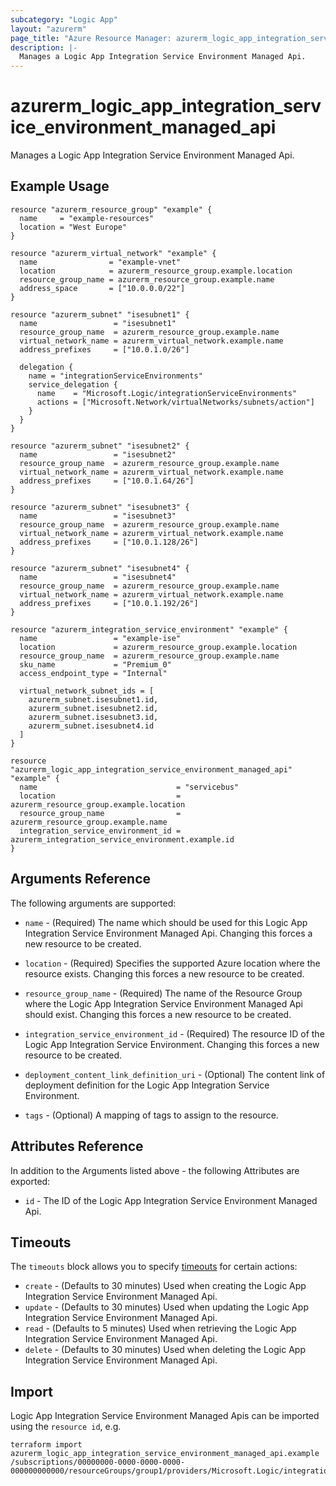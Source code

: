 ```yaml
---
subcategory: "Logic App"
layout: "azurerm"
page_title: "Azure Resource Manager: azurerm_logic_app_integration_service_environment_managed_api"
description: |-
  Manages a Logic App Integration Service Environment Managed Api.
---
```


# azurerm_logic_app_integration_service_environment_managed_api

Manages a Logic App Integration Service Environment Managed Api.

## Example Usage

```hcl
resource "azurerm_resource_group" "example" {
  name     = "example-resources"
  location = "West Europe"
}

resource "azurerm_virtual_network" "example" {
  name                = "example-vnet"
  location            = azurerm_resource_group.example.location
  resource_group_name = azurerm_resource_group.example.name
  address_space       = ["10.0.0.0/22"]
}

resource "azurerm_subnet" "isesubnet1" {
  name                 = "isesubnet1"
  resource_group_name  = azurerm_resource_group.example.name
  virtual_network_name = azurerm_virtual_network.example.name
  address_prefixes     = ["10.0.1.0/26"]

  delegation {
    name = "integrationServiceEnvironments"
    service_delegation {
      name    = "Microsoft.Logic/integrationServiceEnvironments"
      actions = ["Microsoft.Network/virtualNetworks/subnets/action"]
    }
  }
}

resource "azurerm_subnet" "isesubnet2" {
  name                 = "isesubnet2"
  resource_group_name  = azurerm_resource_group.example.name
  virtual_network_name = azurerm_virtual_network.example.name
  address_prefixes     = ["10.0.1.64/26"]
}

resource "azurerm_subnet" "isesubnet3" {
  name                 = "isesubnet3"
  resource_group_name  = azurerm_resource_group.example.name
  virtual_network_name = azurerm_virtual_network.example.name
  address_prefixes     = ["10.0.1.128/26"]
}

resource "azurerm_subnet" "isesubnet4" {
  name                 = "isesubnet4"
  resource_group_name  = azurerm_resource_group.example.name
  virtual_network_name = azurerm_virtual_network.example.name
  address_prefixes     = ["10.0.1.192/26"]
}

resource "azurerm_integration_service_environment" "example" {
  name                 = "example-ise"
  location             = azurerm_resource_group.example.location
  resource_group_name  = azurerm_resource_group.example.name
  sku_name             = "Premium_0"
  access_endpoint_type = "Internal"

  virtual_network_subnet_ids = [
    azurerm_subnet.isesubnet1.id,
    azurerm_subnet.isesubnet2.id,
    azurerm_subnet.isesubnet3.id,
    azurerm_subnet.isesubnet4.id
  ]
}

resource "azurerm_logic_app_integration_service_environment_managed_api" "example" {
  name                               = "servicebus"
  location                           = azurerm_resource_group.example.location
  resource_group_name                = azurerm_resource_group.example.name
  integration_service_environment_id = azurerm_integration_service_environment.example.id
}
```

## Arguments Reference

The following arguments are supported:

* `name` - (Required) The name which should be used for this Logic App Integration Service Environment Managed Api. Changing this forces a new resource to be created.

* `location` - (Required) Specifies the supported Azure location where the resource exists. Changing this forces a new resource to be created.

* `resource_group_name` - (Required) The name of the Resource Group where the Logic App Integration Service Environment Managed Api should exist. Changing this forces a new resource to be created.

* `integration_service_environment_id` - (Required) The resource ID of the Logic App Integration Service Environment. Changing this forces a new resource to be created.

* `deployment_content_link_definition_uri` - (Optional) The content link of deployment definition for the Logic App Integration Service Environment.

* `tags` - (Optional) A mapping of tags to assign to the resource.

## Attributes Reference

In addition to the Arguments listed above - the following Attributes are exported:

* `id` - The ID of the Logic App Integration Service Environment Managed Api.

## Timeouts

The `timeouts` block allows you to specify [timeouts](https://www.terraform.io/docs/configuration/resources.html#timeouts) for certain actions:

* `create` - (Defaults to 30 minutes) Used when creating the Logic App Integration Service Environment Managed Api.
* `update` - (Defaults to 30 minutes) Used when updating the Logic App Integration Service Environment Managed Api.
* `read` - (Defaults to 5 minutes) Used when retrieving the Logic App Integration Service Environment Managed Api.
* `delete` - (Defaults to 30 minutes) Used when deleting the Logic App Integration Service Environment Managed Api.

## Import

Logic App Integration Service Environment Managed Apis can be imported using the `resource id`, e.g.

```shell
terraform import azurerm_logic_app_integration_service_environment_managed_api.example /subscriptions/00000000-0000-0000-0000-000000000000/resourceGroups/group1/providers/Microsoft.Logic/integrationServiceEnvironments/ise1/managedApis/servicebus
```
